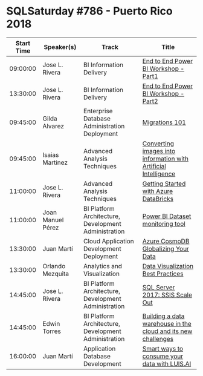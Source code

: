 # SQLSaturday #786 - Puerto Rico 2018
Start Time|Speaker(s)|Track|Title
---|---|---|---
09:00:00|Jose L. Rivera|BI Information Delivery|[End to End Power BI Workshop - Part1](85739.md)
13:30:00|Jose L. Rivera|BI Information Delivery|[End to End Power BI Workshop - Part2](85740.md)
09:45:00|Gilda Alvarez|Enterprise Database Administration  Deployment|[Migrations 101](82684.md)
09:45:00|Isaias Martinez|Advanced Analysis Techniques|[Converting images into information with Artificial Intelligence](86144.md)
11:00:00|Jose L. Rivera|Advanced Analysis Techniques|[Getting Started with Azure DataBricks](85738.md)
11:00:00|Joan Manuel Pérez|BI Platform Architecture, Development  Administration|[Power BI Dataset monitoring tool](85832.md)
13:30:00|Juan Martí|Cloud Application Development  Deployment|[Azure CosmoDB Globalizing Your Data](85900.md)
13:30:00|Orlando Mezquita|Analytics and Visualization|[Data Visualization Best Practices](85989.md)
14:45:00|Jose L. Rivera|BI Platform Architecture, Development  Administration|[SQL Server 2017: SSIS Scale Out](85737.md)
14:45:00|Edwin Torres|BI Platform Architecture, Development  Administration|[Building a data warehouse in the cloud and its new challenges](85828.md)
16:00:00|Juan Martí|Application  Database Development|[Smart ways to consume your data with LUIS.AI](85899.md)
